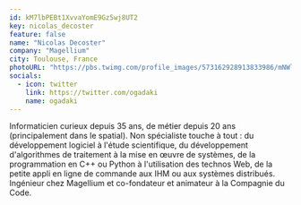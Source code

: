 ```yaml
---
id: kM7lbPEBt1XvvaYomE9Gz5wj8UT2
key: nicolas_decoster
feature: false
name: "Nicolas Decoster"
company: "Magellium"
city: Toulouse, France
photoURL: "https://pbs.twimg.com/profile_images/573162928913833986/mNWlOcuk_normal.png"
socials:
  - icon: twitter
    link: https://twitter.com/ogadaki
    name: ogadaki
---
```

Informaticien curieux depuis 35 ans, de métier depuis 20 ans (principalement dans le spatial). Non spécialiste touche à tout : du développement logiciel à l'étude scientifique, du développement d'algorithmes de traitement à la mise en œuvre de systèmes, de la programmation en C++ ou Python à l'utilisation des technos Web, de la petite appli en ligne de commande aux IHM ou aux systèmes distribués. Ingénieur chez Magellium et co-fondateur et animateur à la Compagnie du Code.
